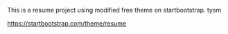 This is a resume project using modified free theme on startbootstrap. tysm

https://startbootstrap.com/theme/resume
